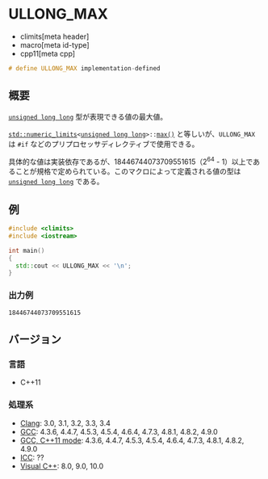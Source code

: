 # ULLONG_MAX
* climits[meta header]
* macro[meta id-type]
* cpp11[meta cpp]

```cpp
# define ULLONG_MAX implementation-defined
```

## 概要
[`unsigned long long`](/lang/cpp11/long_long_type.md) 型が表現できる値の最大値。

[`std::numeric_limits`](/reference/limits/numeric_limits.md)`<`[`unsigned long long`](/lang/cpp11/long_long_type.md)`>::`[`max()`](/reference/limits/numeric_limits/max.md) と等しいが、`ULLONG_MAX` は `#if` などのプリプロセッサディレクティブで使用できる。

具体的な値は実装依存であるが、18446744073709551615（2<sup>64</sup> - 1）以上であることが規格で定められている。このマクロによって定義される値の型は [`unsigned long long`](/lang/cpp11/long_long_type.md) である。


## 例
```cpp
#include <climits>
#include <iostream>

int main()
{
  std::cout << ULLONG_MAX << '\n';
}
```


### 出力例
```
18446744073709551615
```

## バージョン
### 言語
- C++11


### 処理系
- [Clang](/implementation.md#clang): 3.0, 3.1, 3.2, 3.3, 3.4
- [GCC](/implementation.md#gcc): 4.3.6, 4.4.7, 4.5.3, 4.5.4, 4.6.4, 4.7.3, 4.8.1, 4.8.2, 4.9.0
- [GCC, C++11 mode](/implementation.md#gcc): 4.3.6, 4.4.7, 4.5.3, 4.5.4, 4.6.4, 4.7.3, 4.8.1, 4.8.2, 4.9.0
- [ICC](/implementation.md#icc): ??
- [Visual C++](/implementation.md#visual_cpp): 8.0, 9.0, 10.0
